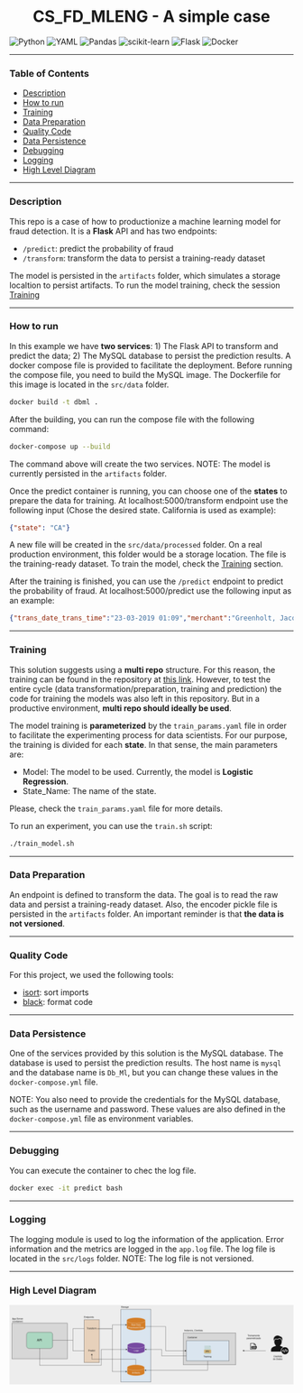 <h1 align="center"> CS_FD_MLENG - A simple case </h1>

![Python](https://img.shields.io/badge/python-3670A0?style=for-the-badge&logo=python&logoColor=ffdd54)
![YAML](https://img.shields.io/badge/yaml-%23ffffff.svg?style=for-the-badge&logo=yaml&logoColor=151515)
![Pandas](https://img.shields.io/badge/pandas-%23150458.svg?style=for-the-badge&logo=pandas&logoColor=white)
![scikit-learn](https://img.shields.io/badge/scikit--learn-%23F7931E.svg?style=for-the-badge&logo=scikit-learn&logoColor=white)
![Flask](https://img.shields.io/badge/flask-%23000.svg?style=for-the-badge&logo=flask&logoColor=white)
![Docker](https://img.shields.io/badge/docker-%230db7ed.svg?style=for-the-badge&logo=docker&logoColor=white)

---

### Table of Contents

- [Description](#description)
- [How to run](#how-to-run)
- [Training](#training)
- [Data Preparation](#data-preparation)
- [Quality Code](#quality-code)
- [Data Persistence](#data-persistence)
- [Debugging](#debugging)
- [Logging](#logging)
- [High Level Diagram](#high-level-diagram)

---

### Description

This repo is a case of how to productionize a machine learning model for fraud detection. It is a **Flask** API and has two endpoints:

- `/predict`: predict the probability of fraud
- `/transform`: transform the data to persist a training-ready dataset

The model is persisted in the `artifacts` folder, which simulates a storage localtion to persist artifacts. To run the model training, check the session [Training](#training)

---

### How to run

In this example we have **two services**: 1) The Flask API to transform and predict the data; 2) The MySQL database to persist the prediction results. A docker compose file is provided to facilitate the deployment. Before running the compose file, you need to build the MySQL image. The Dockerfile for this image is located in the `src/data` folder.

```bash
docker build -t dbml .
```

After the building, you can run the compose file with the following command:

```bash
docker-compose up --build
```

The command above will create the two services. NOTE: The model is currently persisted in the `artifacts` folder.

Once the predict container is running, you can choose one of the **states** to prepare the data for training. At localhost:5000/transform endpoint use the following input (Chose the desired state. California is used as example): 

```json
{"state": "CA"}
```

A new file will be created in the `src/data/processed` folder. On a real production environment, this folder would be a storage location. The file is the training-ready dataset. To train the model, check the [Training](#training) section.

After the training is finished, you can use the `/predict` endpoint to predict the probability of fraud. At localhost:5000/predict use the following input as an example:

```json
{"trans_date_trans_time":"23-03-2019 01:09","merchant":"Greenholt, Jacobi and Gleason","category":"gas_transport","amt":9.94,"city":"Kaktovik","state":"AK","lat":66.6933,"long":-153.994,"city_pop":239,"job":"Careers information officer","dob":"01-04-1996","trans_num":"da81318af6e1918b067de24bbd9744d5","merch_lat":66.252098,"merch_long":-154.718147}
```

---

### Training

This solution suggests using a **multi repo** structure. For this reason, the training can be found in the repository at [this link](https://github.com/AlexandreH13/cs_fd_training/tree/main). However, to test the entire cycle (data transformation/preparation, training and prediction) the code for training the models was also left in this repository. But in a productive environment, **multi repo should ideally be used**.

The model training is **parameterized** by the `train_params.yaml` file in order to facilitate the experimenting process for data scientists. For our purpose, the training is divided for each **state**. In that sense, the main parameters are:

- Model: The model to be used. Currently, the model is **Logistic Regression**.
- State_Name: The name of the state.

Please, check the `train_params.yaml` file for more details.

To run an experiment, you can use the `train.sh` script:

```bash
./train_model.sh
```

---

### Data Preparation

An endpoint is defined to transform the data. The goal is to read the raw data and persist a training-ready dataset. Also, the encoder pickle file is persisted in the `artifacts` folder. An important reminder is that **the data is not versioned**. 

---

### Quality Code

For this project, we used the following tools:

- [isort](https://github.com/PyCQA/isort): sort imports
- [black](https://github.com/psf/black): format code

---

### Data Persistence

One of the services provided by this solution is the MySQL database. The database is used to persist the prediction results. The host name is `mysql` and the database name is `Db_Ml`, but you can change these values in the `docker-compose.yml` file.

NOTE: You also need to provide the credentials for the MySQL database, such as the username and password. These values are also defined in the `docker-compose.yml` file as environment variables.

---

### Debugging

You can execute the container to chec the log file.

```bash
docker exec -it predict bash
```

---

### Logging

The logging module is used to log the information of the application. Error information and the metrics are logged in the `app.log` file. The log file is located in the `src/logs` folder. NOTE: The log file is not versioned.

---

### High Level Diagram

![High Level Diagram](resources/sol_design_train.png)